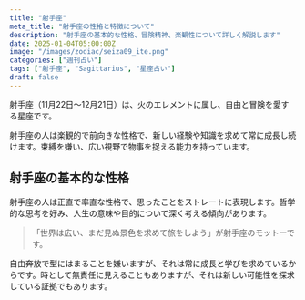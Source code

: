 ```yaml
---
title: "射手座"
meta_title: "射手座の性格と特徴について"
description: "射手座の基本的な性格、冒険精神、楽観性について詳しく解説します"
date: 2025-01-04T05:00:00Z
image: "/images/zodiac/seiza09_ite.png"
categories: ["週刊占い"]
tags: ["射手座", "Sagittarius", "星座占い"]
draft: false
---
```


射手座（11月22日〜12月21日）は、火のエレメントに属し、自由と冒険を愛する星座です。

射手座の人は楽観的で前向きな性格で、新しい経験や知識を求めて常に成長し続けます。束縛を嫌い、広い視野で物事を捉える能力を持っています。

## 射手座の基本的な性格

射手座の人は正直で率直な性格で、思ったことをストレートに表現します。哲学的な思考を好み、人生の意味や目的について深く考える傾向があります。

> 「世界は広い、まだ見ぬ景色を求めて旅をしよう」が射手座のモットーです。

自由奔放で型にはまることを嫌いますが、それは常に成長と学びを求めているからです。時として無責任に見えることもありますが、それは新しい可能性を探求している証拠でもあります。 